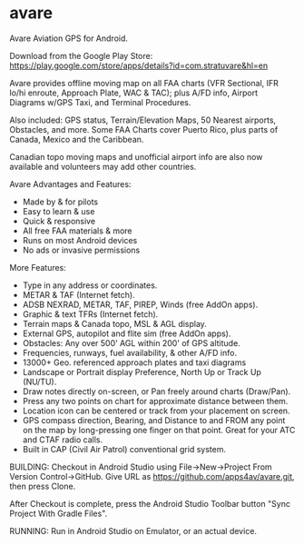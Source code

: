 avare
=====

Avare Aviation GPS for Android.

Download from the Google Play Store: https://play.google.com/store/apps/details?id=com.stratuvare&hl=en

Avare provides offline moving map on all FAA charts (VFR Sectional, IFR lo/hi enroute, Approach Plate, WAC & TAC); plus A/FD info, Airport Diagrams w/GPS Taxi, and Terminal Procedures. 

Also included: GPS status, Terrain/Elevation Maps, 50 Nearest airports, Obstacles, and more. Some FAA Charts cover Puerto Rico, plus parts of Canada, Mexico and the Caribbean. 

Canadian topo moving maps and unofficial airport info are also now available and volunteers may add other countries.

Avare Advantages and Features:
* Made by & for pilots
* Easy to learn & use
* Quick & responsive
* All free FAA materials & more
* Runs on most Android devices
* No ads or invasive permissions

More Features:
* Type in any address or coordinates.
* METAR & TAF (Internet fetch).
* ADSB NEXRAD, METAR, TAF, PIREP, Winds (free AddOn apps).
* Graphic & text TFRs (Internet fetch).
* Terrain maps & Canada topo, MSL & AGL display.
* External GPS, autopilot and flite sim (free AddOn apps).
* Obstacles: Any over 500' AGL within 200' of GPS altitude.
* Frequencies, runways, fuel availability, & other A/FD info.
* 13000+ Geo. referenced approach plates and taxi diagrams
* Landscape or Portrait display Preference, North Up or Track Up (NU/TU).
* Draw notes directly on-screen, or Pan freely around charts (Draw/Pan).
* Press any two points on chart for approximate distance between them.
* Location icon can be centered or track from your placement on screen.
* GPS compass direction, Bearing, and Distance to and FROM any point on the map by long-pressing one finger on that point. Great for your ATC and CTAF radio calls.
* Built in CAP (Civil Air Patrol) conventional grid system.


BUILDING:
Checkout in Android Studio using File->New->Project From Version Control->GitHub. Give URL as https://github.com/apps4av/avare.git, then press Clone.

After Checkout is complete, press the Android Studio Toolbar button "Sync Project With Gradle Files".

RUNNING:
Run in Android Studio on Emulator, or an actual device.

